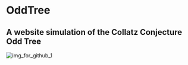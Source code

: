 # OddTree
## A website simulation of the Collatz Conjecture Odd Tree
![img_for_github_1](https://cloud.githubusercontent.com/assets/21333475/20091382/2a3b2f56-a59b-11e6-9e35-0f913e17ea83.png)
